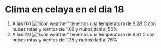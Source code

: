 # Clima en celaya en el dia 18

1. A las 0:0 !["icon weather"](http://openweathermap.org/img/w/04n.png) tenemos una temperatura de 9.28 C con nubes rotas y  vientos de 1.06 y nubosidad al 56%
1. A las 2:0 !["icon weather"](http://openweathermap.org/img/w/04n.png) tenemos una temperatura de 8.81 C con nubes rotas y  vientos de 1.35 y nubosidad al 76%
